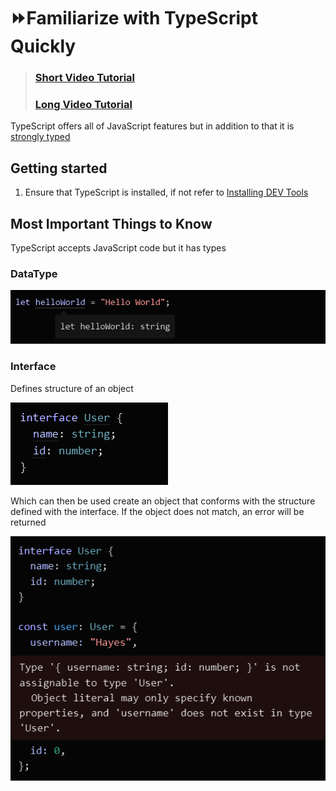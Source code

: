 # ⏩Familiarize with TypeScript Quickly

> ### [Short Video Tutorial](https://www.youtube.com/watch?v=JUORwadOU7s)
>  ### [Long Video Tutorial](https://www.youtube.com/watch?v=d56mG7DezGs)


TypeScript offers all of JavaScript features but in addition to that it is [strongly typed](https://en.wikipedia.org/wiki/Strong_and_weak_typing)

## Getting started
1. Ensure that TypeScript is installed, if not refer to [Installing DEV Tools](/INSTALL_DEV_TOOLS.md)


## Most Important Things to Know
TypeScript accepts JavaScript code but it has types

### DataType
![](/static_files/typescriptdata.png)

### Interface
Defines structure of an object

![](/static_files/interface.png)

Which can then be used create an object that conforms with the structure defined with the interface. If the object does not match, an error will be returned

![](/static_files/interface2.png)